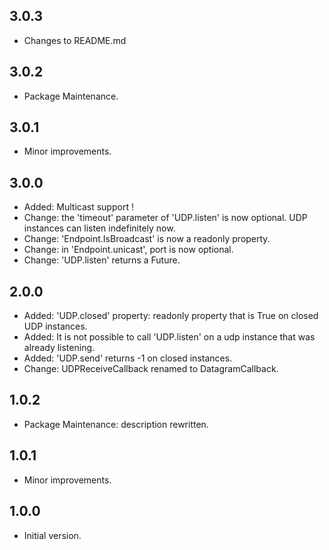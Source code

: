 ## 3.0.3
- Changes to README.md

## 3.0.2

- Package Maintenance.

## 3.0.1

- Minor improvements.

## 3.0.0

- Added: Multicast support !
- Change: the 'timeout' parameter of 'UDP.listen' is now optional. UDP instances can listen indefinitely now.
- Change: 'Endpoint.IsBroadcast' is now a readonly property.
- Change: in 'Endpoint.unicast', port is now optional. 
- Change: 'UDP.listen' returns a Future<bool>.

## 2.0.0

- Added: 'UDP.closed' property: readonly property that is True on closed UDP instances.
- Added: It is not possible to call 'UDP.listen' on a udp instance that was already listening.
- Added: 'UDP.send' returns -1 on closed instances.
- Change: UDPReceiveCallback renamed to DatagramCallback.

## 1.0.2

- Package Maintenance: description rewritten.


## 1.0.1

- Minor improvements.


## 1.0.0

- Initial version.
